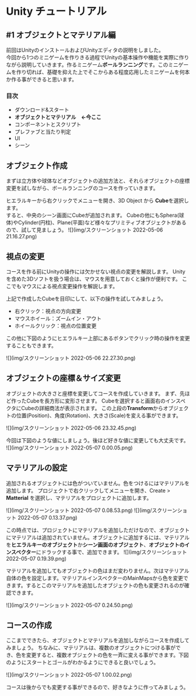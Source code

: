 # Unity チュートリアル
## #1 オブジェクトとマテリアル編

前回はUnityのインストールおよびUnityエディタの説明をしました。  
今回から1つのミニゲームを作りきる過程でUnityの基本操作や機能を実際に作りながら説明していきます。作るミニゲーム**ボールランニング**です。このミニゲームを作り切れば、基礎を抑えた上でそこからある程度応用したミニゲームを何本か作る事ができると思います。

### 目次
- ダウンロード&スタート 
- **オブジェクトとマテリアル　←今ここ**
- コンポーネントとスクリプト
- プレファブと当たり判定
- UI
- シーン


## オブジェクト作成
まずは立方体や球体などオブジェクトの追加方法と、それらオブジェクトの座標変更を試しながら、ボールランニングのコースを作っていきます。

ヒエラルキーから右クリックでメニューを開き、3D Object から **Cube**を選択します。  
すると、中央のシーン画面にCubeが追加されます。
Cubeの他にもSphera(球体)やCylinder(円柱)、Plane(平面)など様々なプリミティブオブジェクトがあるので、試して見ましょう。
![](img/スクリーンショット 2022-05-06 21.16.27.png)



## 視点の変更
コースを作る前にUnityの操作には欠かせない視点の変更を解説します。
Unityを含めた3Dソフトを扱う場合は、マウスを用意しておくと操作が便利です。
ここでもマウスによる視点変更操作を解説します。

上記で作成したCubeを目印にして、以下の操作を試してみましょう。  

- 右クリック：視点の方向変更
- マウスホイール：ズームイン・アウト
- ホイールクリック：視点の位置変更

この他に下図のようにヒエラルキー上部にあるボタンでクリック時の操作を変更することもできます。

![](img/スクリーンショット 2022-05-06 22.27.30.png)

## オブジェクトの座標＆サイズ変更

オブジェクトの大きさと座標を変更してコースを作成していきます。
まず、先ほど作ったCubeを長方形に変形させます。
Cubeを選択すると画面右のインスペクタにCubeの詳細商法が表示されます。
この上段の**Transform**からオブジェクトの位置(Position)、角度(Rotation)、大きさ(Scale)を変える事ができます。

![](img/スクリーンショット 2022-05-06 23.32.45.png)

今回は下図のような値にしましょう。後ほど好きな値に変更しても大丈夫です。
![](img/スクリーンショット 2022-05-07 0.00.05.png)

## マテリアルの設定
追加されるオブジェクトには色がついていません。色をつけるにはマテリアルを追加します。
プロジェクトで右クリックしてメニューを開き、Create > **Matterial** を選択し、マテリアルをプロジェクトに追加します。

![](img/スクリーンショット 2022-05-07 0.08.53.png)
![](img/スクリーンショット 2022-05-07 0.13.37.png)

この時点では、プロジェクトにマテリアルを追加しただけなので、オブジェクトにマテリアルは追加されていません。オブジェクトに追加するには、マテリアルを**ヒエラルキーのオブジェクト**か**シーン画面のオブジェクト**、**オブジェクトのインスペクター**にドラックする事で、追加できます。
![](img/スクリーンショット 2022-05-07 0.19.39.png)

マテリアルを追加してもオブジェクトの色はまだ変わりません。次はマテリアル自体の色を設定します。マテリアルインスペクターのMainMapsから色を変更できます。するとこのマテリアルを追加したオブジェクトの色も変更されるのが確認できます。

![](img/スクリーンショット 2022-05-07 0.24.50.png)

## コースの作成
ここまでできたら、オブジェクトとマテリアルを追加しながらコースを作成してみましょう。
ちなみに、マテリアルは、複数のオブジェクトにつける事ができ、色を変更すると、複数オブジェクトの色を一斉に変える事ができます。下図のようにスタートとゴールがわかるようにできると良いでしょう。

![](img/スクリーンショット 2022-05-07 1.00.02.png)

コースは後からでも変更する事ができるので、好きなように作ってみましょう。
